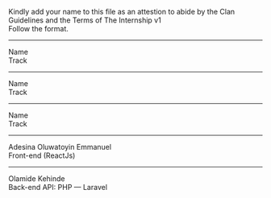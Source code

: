 Kindly add your name to this file as an attestion to abide by the Clan Guidelines and the Terms of The Internship v1
<br/> Follow the format.<br/> 
___
Name <br/>
Track
___
Name <br/>
Track
___
Name <br/>
Track
___

Adesina Oluwatoyin Emmanuel <br/>
Front-end (ReactJs)
___
Olamide Kehinde <br/>
Back-end API: PHP — Laravel


